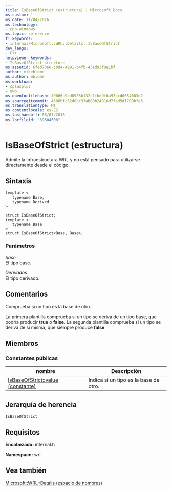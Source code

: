 ```yaml
---
title: IsBaseOfStrict (estructura) | Microsoft Docs
ms.custom: ''
ms.date: 11/04/2016
ms.technology:
- cpp-windows
ms.topic: reference
f1_keywords:
- internal/Microsoft::WRL::Details::IsBaseOfStrict
dev_langs:
- C++
helpviewer_keywords:
- IsBaseOfStrict structure
ms.assetid: 6fed7366-c8d4-4991-b4fb-43ed93f8e1bf
author: mikeblome
ms.author: mblome
ms.workload:
- cplusplus
- uwp
ms.openlocfilehash: f9066a9cd8985b132c1fbd9f6a97bcd0654003d2
ms.sourcegitcommit: 4586bfc32d8bc37ab08b24816d7fad5df709bfa3
ms.translationtype: MT
ms.contentlocale: es-ES
ms.lasthandoff: 08/07/2018
ms.locfileid: "39604508"
---
```

# <a name="isbaseofstrict-structure"></a>IsBaseOfStrict (estructura)
Admite la infraestructura WRL y no está pensado para utilizarse directamente desde el código.  
  
## <a name="syntax"></a>Sintaxis  
  
```  
template <  
   typename Base,  
   typename Derived  
>  
  
struct IsBaseOfStrict;  
template <  
   typename Base  
>  
struct IsBaseOfStrict<Base, Base>;  
```  
  
### <a name="parameters"></a>Parámetros  
 *base*  
 El tipo base.  
  
 *Derivados*  
 El tipo derivado.  
  
## <a name="remarks"></a>Comentarios  
 Comprueba si un tipo es la base de otro.  
  
 La primera plantilla comprueba si un tipo se deriva de un tipo base, que podría producir **true** o **false**. La segunda plantilla comprueba si un tipo se deriva de sí misma, que siempre produce **false**.  
  
## <a name="members"></a>Miembros  
  
### <a name="public-constants"></a>Constantes públicas  
  
|nombre|Descripción|  
|----------|-----------------|  
|[IsBaseOfStrict::value (constante)](../windows/isbaseofstrict-value-constant.md)|Indica si un tipo es la base de otro.|  
  
## <a name="inheritance-hierarchy"></a>Jerarquía de herencia  
 `IsBaseOfStrict`  
  
## <a name="requirements"></a>Requisitos  
 **Encabezado:** internal.h  
  
 **Namespace:** wrl  
  
## <a name="see-also"></a>Vea también  
 [Microsoft::WRL::Details (espacio de nombres)](../windows/microsoft-wrl-details-namespace.md)